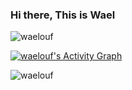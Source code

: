 ### Hi there, This is Wael

<!--
**waelouf/waelouf** is a ✨ _special_ ✨ repository because its `README.md` (this file) appears on your GitHub profile.

Here are some ideas to get you started:

- 🔭 I’m currently working on ...
- 🌱 I’m currently learning ...
- 👯 I’m looking to collaborate on ...
- 🤔 I’m looking for help with ...
- 💬 Ask me about ...
- 📫 How to reach me: ...
- 😄 Pronouns: ...
- ⚡ Fun fact: ...
-->


<p><img src="https://github-readme-stats.vercel.app/api?username=waelouf&show_icons=true&theme=cobalt" alt="waelouf" /></p>

<!--
Hide till it get fixed
[![GitHub Streak](https://github-readme-streak-stats.herokuapp.com?user=waelouf&theme=dark&short_numbers=true&mode=weekly)](https://git.io/streak-stats)
-->
 <a href="https://github.com/ashutosh00710/github-readme-activity-graph"><img alt="waelouf's Activity Graph" src="https://github-readme-activity-graph.vercel.app/graph/?username=waelouf&bg_color=1F222E&color=F8D866&line=F85D7F&point=FFFFFF&hide_border=true" /></a>

<p><img src="https://github-readme-stats.vercel.app/api/top-langs/?username=waelouf&layout=pie" alt="waelouf" /></p>
